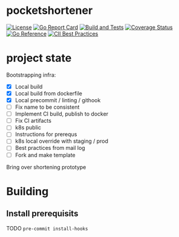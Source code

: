 # pocketshortener

[![License](https://img.shields.io/github/license/clarkezone/previewd.svg)](https://github.com/clarkezone/previewd/blob/main/LICENSE) [![Go Report Card](https://goreportcard.com/badge/github.com/clarkezone/previewd)](https://goreportcard.com/report/github.com/clarkezone/previewd) [![Build and Tests](https://github.com/clarkezone/previewd/workflows/run%20tests/badge.svg)](https://github.com/clarkezone/previewd/actions?query=workflow%3A%22run+tests%22) [![Coverage Status](https://coveralls.io/repos/github/clarkezone/previewd/badge.svg?branch=main)](https://coveralls.io/github/clarkezone/previewd?branch=main) [![Go Reference](https://pkg.go.dev/badge/github.com/clarkezone/previewd.svg)](https://pkg.go.dev/github.com/clarkezone/previewd)
[![CII Best Practices](https://bestpractices.coreinfrastructure.org/projects/6231/badge)](https://bestpractices.coreinfrastructure.org/projects/6231)

# project state

Bootstrapping infra:

- [x] Local build
- [x] Local build from dockerfile
- [x] Local precommit / linting / githook
- [ ] Fix name to be consistent
- [ ] Implement CI build, publish to docker
- [ ] Fix CI artifacts
- [ ] k8s public
- [ ] Instructions for prerequs
- [ ] k8s local override with staging / prod
- [ ] Best practices from mail log
- [ ] Fork and make template

Bring over shortening prototype

# Building

## Install prerequisits

TODO
`pre-commit install-hooks`
